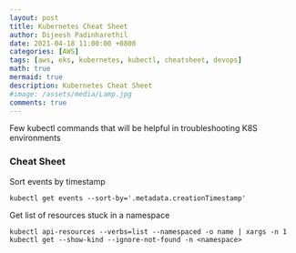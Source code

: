 ```yaml
---
layout: post
title: Kubernetes Cheat Sheet
author: Dijeesh Padinharethil
date: 2021-04-18 11:00:00 +0800
categories: [AWS]
tags: [aws, eks, kubernetes, kubectl, cheatsheet, devops]
math: true
mermaid: true
description: Kubernetes Cheat Sheet
#image: /assets/media/Lamp.jpg
comments: true
---
```


Few kubectl commands that will be helpful in troubleshooting K8S environments


### Cheat Sheet

Sort events by timestamp

```
kubectl get events --sort-by='.metadata.creationTimestamp'
```

Get list of resources stuck in a namespace

```
kubectl api-resources --verbs=list --namespaced -o name | xargs -n 1 kubectl get --show-kind --ignore-not-found -n <namespace>
```